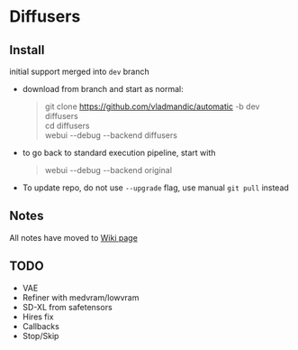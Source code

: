 # Diffusers

## Install

initial support merged into `dev` branch  

- download from branch and start as normal:
  > git clone https://github.com/vladmandic/automatic -b dev diffusers  
  > cd diffusers  
  > webui --debug --backend diffusers  

- to go back to standard execution pipeline, start with  
  > webui --debug --backend original

- To update repo, do not use `--upgrade` flag, use manual `git pull` instead

## Notes

All notes have moved to [Wiki page](https://github.com/vladmandic/automatic/wiki/Diffusers)

## TODO

- VAE
- Refiner with medvram/lowvram
- SD-XL from safetensors
- Hires fix
- Callbacks
- Stop/Skip
